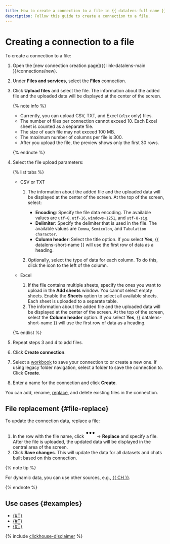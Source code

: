 ```yaml
---
title: How to create a connection to a file in {{ datalens-full-name }}
description: Follow this guide to create a connection to a file.
---
```


# Creating a connection to a file

To create a connection to a file:

1. Open the [new connection creation page]({{ link-datalens-main }}/connections/new).
1. Under **Files and services**, select the **Files** connection.
1. Click **Upload files** and select the file. The information about the added file and the uploaded data will be displayed at the center of the screen.

   {% note info %}

   * Currently, you can upload CSV, TXT, and Excel (`xlsx` only) files.
   * The number of files per connection cannot exceed 10. Each Excel sheet is counted as a separate file.
   * The size of each file may not exceed 100 MB.
   * The maximum number of columns per file is 300.
   * After you upload the file, the preview shows only the first 30 rows.

   {% endnote %}

1. Select the file upload parameters:

   {% list tabs %}

   - CSV or TXT

     1. The information about the added file and the uploaded data will be displayed at the center of the screen. At the top of the screen, select:

        * **Encoding**: Specify the file data encoding. The available values are `utf-8`, `utf-16`, `windows-1251`, and `utf-8-sig`.
        * **Delimiter**: Specify the delimiter that is used in the file. The available values are `Comma`, `Semicolon`, and `Tabulation character`.
        * **Column header**: Select the title option. If you select **Yes**, {{ datalens-short-name }} will use the first row of data as a heading.

     1. Optionally, select the type of data for each column. To do this, click the icon to the left of the column.

   - Excel

     1. If the file contains multiple sheets, specify the ones you want to upload in the **Add sheets** window. You cannot select empty sheets. Enable the **Sheets** option to select all available sheets. Each sheet is uploaded to a separate table.
     1. The information about the added file and the uploaded data will be displayed at the center of the screen. At the top of the screen, select the **Column header** option. If you select **Yes**, {{ datalens-short-name }} will use the first row of data as a heading.

   {% endlist %}

1. Repeat steps 3 and 4 to add files.
1. Click **Create connection**.


1. Select a [workbook](../../workbooks-collections/index.md) to save your connection to or create a new one. If using legacy folder navigation, select a folder to save the connection to. Click **Create**.


1. Enter a name for the connection and click **Create**.

You can add, rename, [replace](#file-replace), and delete existing files in the connection.

## File replacement {#file-replace}

To update the connection data, replace a file:

1. In the row with the file name, click ![image](../../../_assets/console-icons/ellipsis.svg) → **Replace** and specify a file. After the file is uploaded, the updated data will be displayed in the central area of the screen.
1. Click **Save changes**. This will update the data for all datasets and chats built based on this connection.

{% note tip %}

For dynamic data, you can use other sources, e.g., [{{ CH }}](./create-clickhouse.md).

{% endnote %}


## Use cases {#examples}

* [{#T}](../../tutorials/data-from-csv-visualization.md)
* [{#T}](../../tutorials/data-from-csv-to-public-visualization.md)
* [{#T}](../../tutorials/data-from-ch-visualization.md)


{% include [clickhouse-disclaimer](../../../_includes/clickhouse-disclaimer.md) %}
